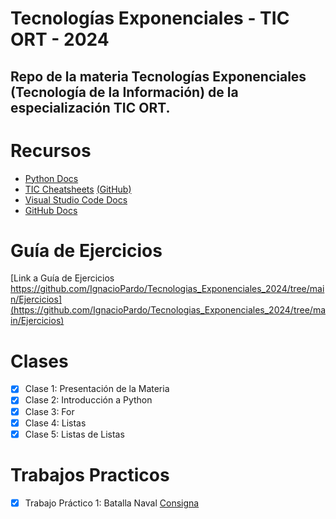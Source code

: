 # Tecnologías Exponenciales - TIC ORT - 2024

## Repo de la materia Tecnologías Exponenciales (Tecnología de la Información) de la especialización TIC ORT.

# Recursos

- [Python Docs](https://docs.python.org/3/)
- [TIC Cheatsheets](https://cheatsheets-nachovigilante.vercel.app/) [(GitHub)](https://github.com/nachovigilante/cheatsheets)
- [Visual Studio Code Docs](https://code.visualstudio.com/docs)
- [GitHub Docs](https://docs.github.com/en)

# Guía de Ejercicios

[Link a Guía de Ejercicios https://github.com/IgnacioPardo/Tecnologias_Exponenciales_2024/tree/main/Ejercicios](https://github.com/IgnacioPardo/Tecnologias_Exponenciales_2024/tree/main/Ejercicios)

# Clases

- [x] Clase 1: Presentación de la Materia
- [x] Clase 2: Introducción a Python
- [x] Clase 3: For
- [X] Clase 4: Listas
- [X] Clase 5: Listas de Listas

# Trabajos Practicos

- [x] Trabajo Práctico 1: Batalla Naval [Consigna](https://github.com/IgnacioPardo/Tecnologias_Exponenciales_2024/blob/main/Trabajo_Practico_Batalla_Naval.md)
